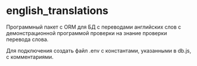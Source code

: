 # english_translations

Программный пакет с ORM для БД с переводами английских слов с демонстрационной программой проверки на знание проверки перевода слова.

Для подключения создать файл .env с константами, указанными в db.js, с комментариями.
